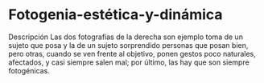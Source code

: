 # Fotogenia-estética-y-dinámica
Descripción Las dos fotografías de la derecha son ejemplo toma de un sujeto que posa y la de un sujeto sorprendido personas que posan bien, pero otras, cuando se ven frente al objetivo, ponen gestos poco naturales, afectados, y casi siempre salen mal; por último, las hay que son siempre fotogénicas. 
